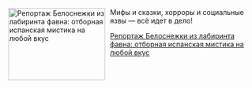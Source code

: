<!--2025-09-08 20:05:27-->
<div class="yb">
  <div class="rss kino_teatr"><a href="https://www.kino-teatr.ru/blog/y2025/9-8/2133/" title="Репортаж Белоснежки из лабиринта фавна: отборная испанская мистика на любой вкус"><img src="https://www.kino-teatr.ru/blog/3/3/2133/poster.jpg" width="196" height="147" align="left" hspace="5" style="margin: 0px 10px 0px 5px" alt="Репортаж Белоснежки из лабиринта фавна: отборная испанская мистика на любой вкус"/></a>Мифы и сказки, хорроры и социальные язвы — всё идет в дело&#33; <p class="titl"><a href="https://www.kino-teatr.ru/blog/y2025/9-8/2133/">Репортаж Белоснежки из лабиринта фавна: отборная испанская мистика на любой вкус</a></p></div>
</div>
